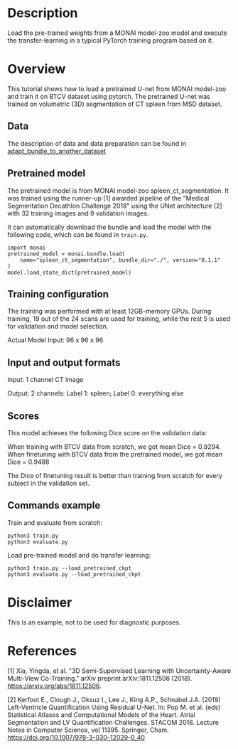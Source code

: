 # Description
Load the pre-trained weights from a MONAI model-zoo model and execute the transfer-learning in a typical PyTorch training program based on it.

# Overview
This tutorial shows how to load a pretrained U-net from MONAI model-zoo and train it on BTCV dataset using pytorch. The pretrained U-net was trained on volumetric (3D) segmentation of CT spleen from MSD dataset.

## Data
The description of data and data preparation can be found in [adapt_bundle_to_another_dataset](../adapt_bundle_to_another_dataset)

## Pretrained model
The pretrained model is from MONAI model-zoo spleen_ct_segmentation.
It was trained using the runner-up [1] awarded pipeline of the "Medical Segmentation Decathlon Challenge 2018" using the UNet architecture [2] with 32 training images and 9 validation images.

It can automatically download the bundle and load the model with the following code, which can be found in `train.py`.
```
import monai
pretrained_model = monai.bundle.load(
    name="spleen_ct_segmentation", bundle_dir="./", version="0.1.1"
)
model.load_state_dict(pretrained_model)
```

## Training configuration
The training was performed with at least 12GB-memory GPUs.
During training, 19 out of the 24 scans are used for training, while the rest 5 is used for validation and model selection.

Actual Model Input: 96 x 96 x 96

## Input and output formats
Input: 1 channel CT image

Output: 2 channels: Label 1: spleen; Label 0: everything else

## Scores
This model achieves the following Dice score on the validation data:

When training with BTCV data from scratch, we got mean Dice = 0.9294.
When finetuning with BTCV data from the pretrained model, we got mean Dice = 0.9488

The Dice of finetuning result is better than training from scratch for every subject in the validation set.

## Commands example
Train and evaluate from scratch:
```
python3 train.py
python3 evaluate.py
```

Load pre-trained model and do transfer learning:
```
python3 train.py --load_pretrained_ckpt
python3 evaluate.py --load_pretrained_ckpt
```

# Disclaimer
This is an example, not to be used for diagnostic purposes.

# References
[1] Xia, Yingda, et al. "3D Semi-Supervised Learning with Uncertainty-Aware Multi-View Co-Training." arXiv preprint arXiv:1811.12506 (2018). https://arxiv.org/abs/1811.12506.

[2] Kerfoot E., Clough J., Oksuz I., Lee J., King A.P., Schnabel J.A. (2019) Left-Ventricle Quantification Using Residual U-Net. In: Pop M. et al. (eds) Statistical Atlases and Computational Models of the Heart. Atrial Segmentation and LV Quantification Challenges. STACOM 2018. Lecture Notes in Computer Science, vol 11395. Springer, Cham. https://doi.org/10.1007/978-3-030-12029-0_40
